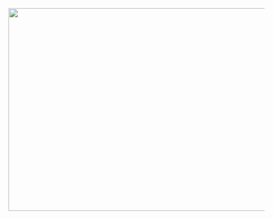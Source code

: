 <p align="center">
<img src="https://media.giphy.com/media/TKjon7WlWmp9wh5EiK/giphy.gif" width="800" height="400" >
</p>
